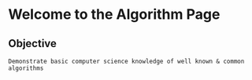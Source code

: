 # Welcome to the Algorithm Page
    

## Objective 
    Demonstrate basic computer science knowledge of well known & common algorithms

